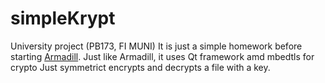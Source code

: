 # simpleKrypt

University project (PB173, FI MUNI)
It is just a simple homework before starting [Armadill](https://github.com/santomet/armadill). Just like Armadill, it uses Qt framework amd mbedtls for crypto
Just symmetrict encrypts and decrypts a file with a key.
